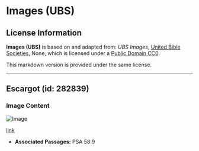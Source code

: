 # Images (UBS)

## License Information

**Images (UBS)** is based on and adapted from: _UBS Images_, [United Bible Societies](https://unitedbiblesocieties.org/), None, which is licensed under a [Public Domain CC0](https://creativecommons.org/public-domain/cc0/).

This markdown version is provided under the same license.



--------------------------------

## Escargot (id: 282839)

### Image Content

![Image](https://cdn.aquifer.bible/aquifer-content/resources/Media/WEB-0816_snail.jpg)

[link](https://cdn.aquifer.bible/aquifer-content/resources/Media/WEB-0816_snail.jpg)

* **Associated Passages:** PSA 58:9

